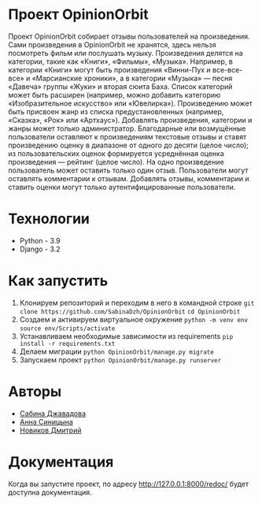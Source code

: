 # Проект OpinionOrbit
Проект OpinionOrbit собирает отзывы пользователей на произведения. Сами произведения в OpinionOrbit не хранятся, здесь нельзя посмотреть фильм или послушать музыку.
Произведения делятся на категории, такие как «Книги», «Фильмы», «Музыка». Например, в категории «Книги» могут быть произведения «Винни-Пух и все-все-все» и «Марсианские хроники», а в категории «Музыка» — песня «Давеча» группы «Жуки» и вторая сюита Баха. Список категорий может быть расширен (например, можно добавить категорию «Изобразительное искусство» или «Ювелирка»). 
Произведению может быть присвоен жанр из списка предустановленных (например, «Сказка», «Рок» или «Артхаус»). 
Добавлять произведения, категории и жанры может только администратор.
Благодарные или возмущённые пользователи оставляют к произведениям текстовые отзывы и ставят произведению оценку в диапазоне от одного до десяти (целое число); из пользовательских оценок формируется усреднённая оценка произведения — рейтинг (целое число). На одно произведение пользователь может оставить только один отзыв.
Пользователи могут оставлять комментарии к отзывам.
Добавлять отзывы, комментарии и ставить оценки могут только аутентифицированные пользователи.
# Технологии
* Python - 3.9
* Django - 3.2
# Как запустить
1. Клонируем репозиторий и переходим в него в командной строке
`git clone https://github.com/SabinaDzh/OpinionOrbit`
`cd OpinionOrbit`
2. Создаем и активируем виртуальное окружение
`python -m venv env`
`source env/Scripts/activate`
3. Устанавливаем необходимые зависимости из requirements
`pip install -r requirements.txt`
4. Делаем миграции
`python OpinionOrbit/manage.py migrate`
5. Запускаем проект
`python OpinionOrbit/manage.py runserver`
# Авторы
* [Сабина Джавадова](https://github.com/SabinaDzh)
* [Анна Синицына](https://github.com/asinitsyna111)
* [Новиков Дмитрий](https://github.com/dvokivon)
# Документация
Когда вы запустите проект, по адресу  http://127.0.0.1:8000/redoc/ будет доступна документация.
